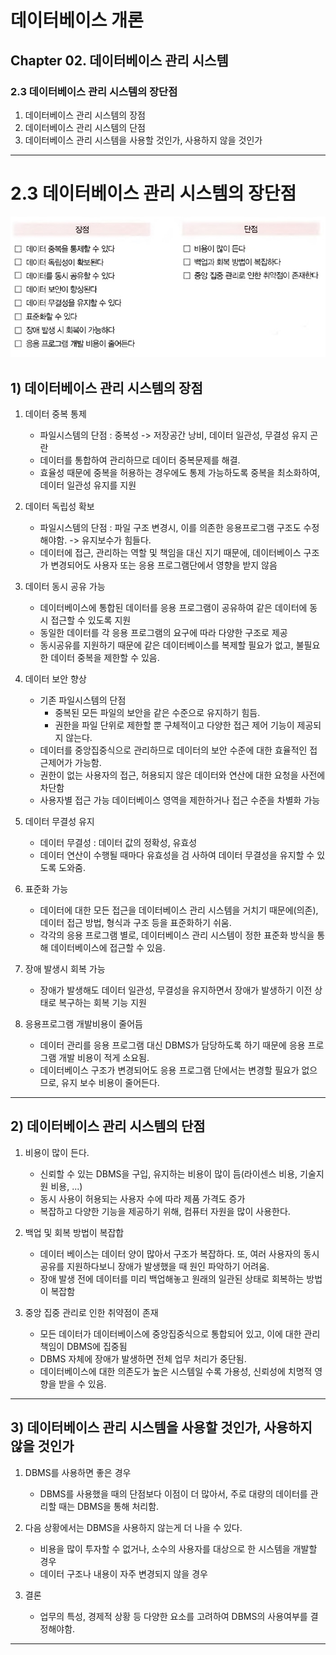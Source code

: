 
# 데이터베이스 개론
## Chapter 02. 데이터베이스 관리 시스템
### 2.3 데이터베이스 관리 시스템의 장단점
1) 데이터베이스 관리 시스템의 장점
2) 데이터베이스 관리 시스템의 단점
3) 데이터베이스 관리 시스템을 사용할 것인가, 사용하지 않을 것인가

---

# 2.3 데이터베이스 관리 시스템의 장단점

![Pros_and_Cons.jpg](img/Pros_and_Cons.jpg)

## 1) 데이터베이스 관리 시스템의 장점

1. 데이터 중복 통제
   - 파일시스템의 단점 : 중복성 -> 저장공간 낭비, 데이터 일관성, 무결성 유지 곤란
   - 데이터를 통합하여 관리하므로 데이터 중복문제를 해결.
   - 효율성 때문에 중복을 허용하는 경우에도 통제 가능하도록 중복을 최소화하여, 데이터 일관성 유지를 지원
   
    
2. 데이터 독립성 확보
   - 파일시스템의 단점 : 파일 구조 변경시, 이를 의존한 응용프로그램 구조도 수정해야함. -> 유지보수가 힘들다. 
   - 데이터에 접근, 관리하는 역할 및 책임을 대신 지기 때문에, 데이터베이스 구조가 변경되어도 사용자 또는 응용 프로그램단에서 영향을 받지 않음


3. 데이터 동시 공유 가능
   - 데이터베이스에 통합된 데이터를 응용 프로그램이 공유하여 같은 데이터에 동시 접근할 수 있도록 지원
   - 동일한 데이터를 각 응용 프로그램의 요구에 따라 다양한 구조로 제공
   - 동시공유를 지원하기 때문에 같은 데이터베이스를 복제할 필요가 없고, 불필요한 데이터 중복을 제한할 수 있음.


4. 데이터 보안 향상
   - 기존 파일시스템의 단점
     - 중복된 모든 파일의 보안을 같은 수준으로 유지하기 힘듬.
     - 권한을 파일 단위로 제한할 뿐 구체적이고 다양한 접근 제어 기능이 제공되지 않는다.
   - 데이터를 중앙집중식으로 관리하므로 데이터의 보안 수준에 대한 효율적인 접근제어가 가능함.
   - 권한이 없는 사용자의 접근, 허용되지 않은 데이터와 연산에 대한 요청을 사전에 차단함
   - 사용자별 접근 가능 데이터베이스 영역을 제한하거나 접근 수준을 차별화 가능


5. 데이터 무결성 유지
   - 데이터 무결성 : 데이터 값의 정확성, 유효성
   - 데이터 연산이 수행될 때마다 유효성을 검 사하여 데이터 무결성을 유지할 수 있도록 도와줌.


6. 표준화 가능
   - 데이터에 대한 모든 접근을 데이터베이스 관리 시스템을 거치기 때문에(의존), 데이터 접근 방법, 형식과 구조 등을 표준화하기 쉬움.
   - 각각의 응용 프로그램 별로, 데이터베이스 관리 시스템이 정한 표준화 방식을 통해 데이터베이스에 접근할 수 있음.


7. 장애 발생시 회복 가능
   - 장애가 발생해도 데이터 일관성, 무결성을 유지하면서 장애가 발생하기 이전 상태로 복구하는 회복 기능 지원


8. 응용프로그램 개발비용이 줄어듬
   - 데이터 관리를 응용 프로그램 대신 DBMS가 담당하도록 하기 때문에 응용 프로그램 개발 비용이 적게 소요됨.
   - 데이터베이스 구조가 변경되어도 응용 프로그램 단에서는 변경할 필요가 없으므로, 유지 보수 비용이 줄어든다.


---

## 2) 데이터베이스 관리 시스템의 단점
1. 비용이 많이 든다.
   - 신뢰할 수 있는 DBMS을 구입, 유지하는 비용이 많이 듬(라이센스 비용, 기술지원 비용, ...)
   - 동시 사용이 허용되는 사용자 수에 따라 제품 가격도 증가
   - 복잡하고 다양한 기능을 제공하기 위해, 컴퓨터 자원을 많이 사용한다.


2. 백업 및 회복 방법이 복잡합
   - 데이터 베이스는 데이터 양이 많아서 구조가 복잡하다. 또, 여러 사용자의 동시 공유를 지원하다보니 장애가 발생했을 때 원인 파악하기 어려움.
   - 장애 발생 전에 데이터를 미리 백업해놓고 원래의 일관된 상태로 회복하는 방법이 복잡함


3. 중앙 집중 관리로 인한 취약점이 존재
   - 모든 데이터가 데이터베이스에 중앙집중식으로 통합되어 있고, 이에 대한 관리 책임이 DBMS에 집중됨
   - DBMS 자체에 장애가 발생하면 전체 업무 처리가 중단됨.
   - 데이터베이스에 대한 의존도가 높은 시스템일 수록 가용성, 신뢰성에 치명적 영향을 받을 수 있음. 


---

## 3) 데이터베이스 관리 시스템을 사용할 것인가, 사용하지 않을 것인가

1. DBMS를 사용하면 좋은 경우
   - DBMS를 사용했을 때의 단점보다 이점이 더 많아서, 주로 대량의 데이터를 관리할 때는 DBMS을 통해 처리함.


2. 다음 상황에서는 DBMS을 사용하지 않는게 더 나을 수 있다.
   - 비용을 많이 투자할 수 없거나, 소수의 사용자를 대상으로 한 시스템을 개발할 경우
   - 데이터 구조나 내용이 자주 변경되지 않을 경우


3. 결론
   - 업무의 특성, 경제적 상황 등 다양한 요소를 고려하여 DBMS의 사용여부를 결정해야함.

---